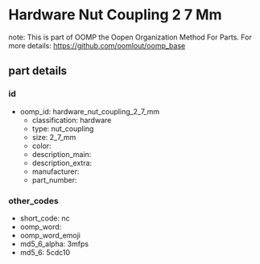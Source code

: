 # Hardware Nut Coupling 2 7 Mm  

note: This is part of OOMP the Oopen Organization Method For Parts. For more details: https://github.com/oomlout/oomp_base

##  part details





### id
* oomp_id: hardware_nut_coupling_2_7_mm
  * classification: hardware
  * type: nut_coupling
  * size: 2_7_mm
  * color: 
  * description_main: 
  * description_extra: 
  * manufacturer: 
  * part_number: 

### other_codes
* short_code: nc
* oomp_word: 
* oomp_word_emoji 
* md5_6_alpha: 3mfps
* md5_6: 5cdc10